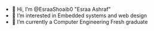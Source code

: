 - 👋 Hi, I’m @EsraaShoaib0 "Esraa Ashraf"
- 👀 I’m interested in Embedded systems and web design
- 🌱 I’m currently a Computer Engineering Fresh graduate

